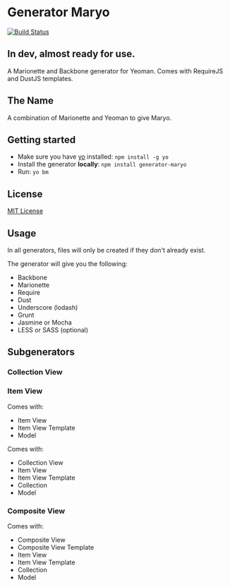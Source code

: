 # Generator Maryo
[![Build Status](https://secure.travis-ci.org/simonblee/generator-marionette.png?branch=master)](https://travis-ci.org/simonblee/generator-marionette)

## In dev, almost ready for use.

A Marionette and Backbone generator for Yeoman. Comes with RequireJS and DustJS templates.

## The Name
A combination of Marionette and Yeoman to give Maryo.

## Getting started
- Make sure you have [yo](https://github.com/yeoman/yo) installed:
    `npm install -g yo`
- Install the generator **locally**: `npm install generator-maryo`
- Run: `yo bm`

## License
[MIT License](http://en.wikipedia.org/wiki/MIT_License)

## Usage
In all generators, files will only be created if they don't already exist.

The generator will give you the following:
* Backbone
* Marionette
* Require
* Dust
* Underscore (lodash)
* Grunt
* Jasmine or Mocha
* LESS or SASS (optional)

## Subgenerators

### Collection View

### Item View
Comes with:
* Item View
* Item View Template
* Model

Comes with:
* Collection View
* Item View
* Item View Template
* Collection
* Model

### Composite View
Comes with:
* Composite View
* Composite View Template
* Item View
* Item View Template
* Collection
* Model
